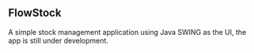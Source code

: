## FlowStock
A simple stock management application using Java SWING as the UI, the app is still under development.